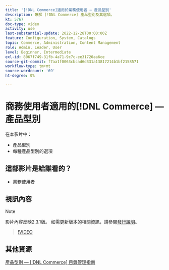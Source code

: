 ```yaml
---
title: '[!DNL Commerce]適用於業務使用者 — 產品型別'
description: 瞭解 [!DNL Commerce] 產品型別及其選項。
kt: 5767
doc-type: video
activity: use
last-substantial-update: 2022-12-28T00:00:00Z
feature: Configuration, System, Catalogs
topic: Commerce, Administration, Content Management
role: Admin, Leader, User
level: Beginner, Intermediate
exl-id: 8067f749-31fb-4a71-9c7c-ee31720aa6ce
source-git-commit: f7aa1f0063cbcad6d331a13817214b1bf2158571
workflow-type: tm+mt
source-wordcount: '69'
ht-degree: 0%

---
```


# 商務使用者適用的[!DNL Commerce] — 產品型別

在本影片中：

- 產品型別
- 每種產品型別的選項

## 這部影片是給誰看的？

- 業務使用者

## 視訊內容

>[!NOTE]
>
>影片內容反映2.3.1版。 如需更新版本的相關資訊，請參閱[發行說明](https://experienceleague.adobe.com/docs/commerce-operations/release/notes/overview.html)。

>[!VIDEO](https://video.tv.adobe.com/v/35952?quality=12&learn=on)

## 其他資源

[產品型別 —  [!DNL Commerce] 目錄管理指南](https://experienceleague.adobe.com/docs/commerce-admin/catalog/products/product-create.html#product-types)
